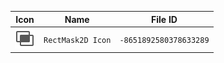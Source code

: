 | Icon | Name | File ID |
| ---  | ---  | ---     |
| ![](RectMask2D%20Icon.png) | `RectMask2D Icon` | `-8651892580378633289` |
